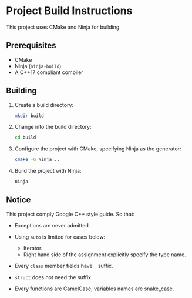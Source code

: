 # Project Build Instructions

This project uses CMake and Ninja for building.

## Prerequisites

- CMake
- Ninja (`ninja-build`)
- A C++17 compliant compiler

## Building

1.  Create a build directory:
    ```bash
    mkdir build
    ```

2.  Change into the build directory:
    ```bash
    cd build
    ```

3.  Configure the project with CMake, specifying Ninja as the generator:
    ```bash
    cmake -G Ninja ..
    ```

4.  Build the project with Ninja:
    ```bash
    ninja
    ```

## Notice

This project comply Google C++ style guide. So that:

- Exceptions are never admitted.

- Using `auto` is limited for cases below:
  - Iterator.
  - Right hand side of the assignment explicitly specify the type name.

- Every `class` member fields have `_` suffix.
- `struct` does not need the suffix.
- Every functions are CamelCase, variables names are snake_case.
